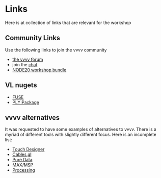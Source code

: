 # Links
Here is at collection of links that are relevant for the workshop

## Community Links

Use the following links to join the vvvv community

  - [the vvvv forum](https://vvvv.org/)
  - join the [chat](https://vvvv.org/chat)
  - [NODE20 workshop bundle](https://thenodeinstitute.org/courses/node20-vvvv-workshop-bundle/)

## VL nugets

  - [FUSE](https://www.thefuselab.io/)
  - [PLY Package](https://www.nuget.org/packages/VL.IO.PLY)

## vvvv alternatives
It was requested to have some examples of alternatives to vvvv.
There is a myriad of different tools with slightly different focus.
Here is an incomplete list:

  - [Touch Designer](https://derivative.ca/)
  - [Cables.gl](https://cables.gl/)
  - [Pure Data](https://puredata.info/)
  - [MAX/MSP](https://cycling74.com/)
  - [Processing](https://processing.org/)
